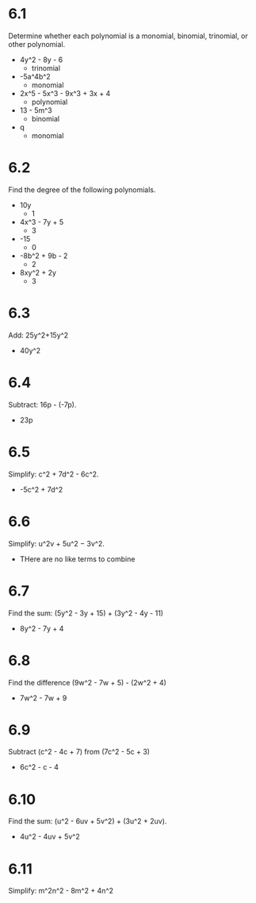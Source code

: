 # 6.1
Determine whether each polynomial is a monomial, binomial, trinomial, or other polynomial.
- 4y^2 - 8y - 6
    - trinomial
- -5a^4b^2
    - monomial
- 2x^5 - 5x^3 - 9x^3 + 3x + 4
    - polynomial
- 13 - 5m^3
    - binomial
- q
    - monomial

# 6.2
Find the degree of the following polynomials.
- 10y
    - 1
- 4x^3 - 7y + 5
    - 3
- -15
    - 0
- -8b^2 + 9b - 2
    - 2
- 8xy^2 + 2y
    - 3

# 6.3
Add: 25y^2+15y^2
- 40y^2

# 6.4
Subtract: 16p - (-7p).
- 23p

# 6.5
Simplify: c^2 + 7d^2 - 6c^2.
- -5c^2 + 7d^2

# 6.6
Simplify: u^2v + 5u^2 − 3v^2.
- THere are no like terms to combine

# 6.7
Find the sum: (5y^2 - 3y + 15) + (3y^2 - 4y - 11)
- 8y^2 - 7y + 4

# 6.8
Find the difference (9w^2 - 7w + 5) - (2w^2 + 4)
- 7w^2 - 7w + 9

# 6.9
Subtract (c^2 - 4c + 7) from (7c^2 - 5c + 3)
- 6c^2 - c - 4

# 6.10
Find the sum: (u^2 - 6uv + 5v^2) + (3u^2 + 2uv).
- 4u^2 - 4uv + 5v^2

# 6.11
Simplify: m^2n^2 - 8m^2 + 4n^2
